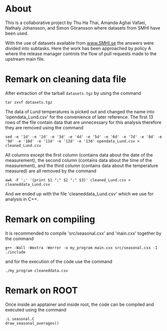 # About
This is a collaborative project by Thu Ha Thai, Amanda Aghai Vafaei, Nathaly Johansson, and Simon Göransson where datasets from SMHI have been used.

With the use of datasets available from www.SMHI.se the answers were divided into subtasks. Here the work has been approached by policy A where the release manager controls the flow of pull requests made to the upstream main file. 

# Remark on cleaning data file

After extraction of the tarball `datasets.tgz` by using the command
``` 
tar zxvf datasets.tgz
```
The data of Lund temperatures is picked out and changed the name into 'opendata_Lund.csv' for the convenience of later reference. The first 13 rows of the file contain data that are unnecessary for this analysis therefore they are removed using the command 
```
sed -e '1d' -e '2d' -e '3d' -e '4d' -e '5d' -e '6d' -e '7d' -e '8d' -e '9d' -e '10d' -e '11d' -e '12d' -e '13d' opendata_Lund.csv > cleaned_Lund.csv
```
All columns except the first column (contains data about the date of the measurement), the second column (contains data about the time of the measurement), and the third column (contains data about the temperature measured) are all removed by the command
```
awk -F ';' '{print $1 ";" $2 ";" $3}' cleaned_Lund.csv > cleaneddata_Lund.csv
```
And we ended up with the file 'cleaneddata_Lund.csv' which we use for analysis in C++.

# Remark on compiling 

It is recommended to compile 'src/seasonal.cxx' and 'main.cxx' together by the command
```
g++ -Wall -Wextra -Werror -o my_program main.cxx src/seasonal.cxx -I ./include
```
and for the execution of the code use the command
```
./my_program cleaneddata.csv
```

# Remark on ROOT

Once inside an apptainer and inside root, the code can be compiled and executed using the command
```
.L seasonal.C
draw_seasonal_averages()
```


